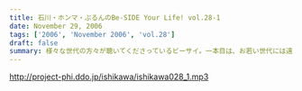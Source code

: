 ```yaml
---
title: 石川・ホンマ・ぶるんのBe-SIDE Your Life! vol.28-1
date: November 29, 2006
tags: ['2006', 'November 2006', 'vol.28']
draft: false
summary: 様々な世代の方々が聴いてくださっているビーサイ。一本目は、お若い世代には遠いお話が展開される回かもしれませんが、絶対誰しもが通り抜ける道。どうぞ聴いてみてほしいものです。そう．．．ビーサイメンバーも何かと婚期な？？三十凸凹世代．．．そして構成作家たる宿命か．．．いろいろな意味で、ウェディングパーティには関わっているんです。そんな週末明けのお話。NAMAE
---
```


http://project-phi.ddo.jp/ishikawa/ishikawa028_1.mp3